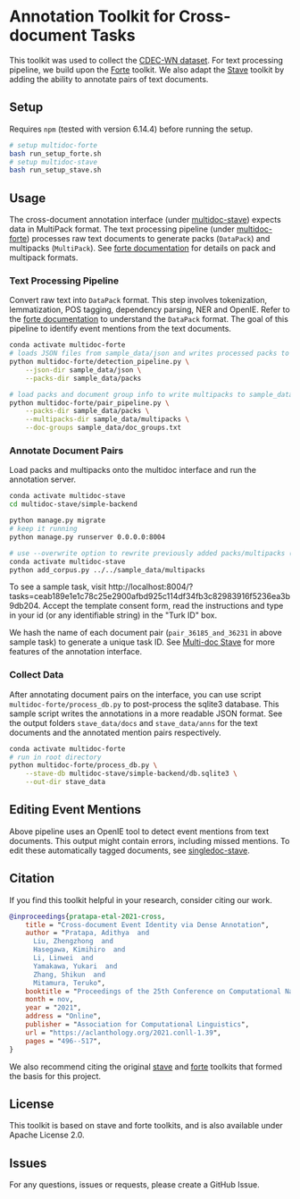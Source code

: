 # Annotation Toolkit for Cross-document Tasks

This toolkit was used to collect the [CDEC-WN dataset](https://github.com/adithya7/cdec-wikinews). For text processing pipeline, we build upon the [Forte](https://github.com/asyml/forte) toolkit. We also adapt the [Stave](https://github.com/asyml/stave) toolkit by adding the ability to annotate pairs of text documents.

## Setup

Requires `npm` (tested with version 6.14.4) before running the setup.

```bash
# setup multidoc-forte
bash run_setup_forte.sh
# setup multidoc-stave
bash run_setup_stave.sh
```

## Usage

The cross-document annotation interface (under [multidoc-stave](multidoc-stave)) expects data in MultiPack format. The text processing pipeline (under [multidoc-forte](multidoc-forte)) processes raw text documents to generate packs (`DataPack`) and multipacks (`MultiPack`). See [forte documentation](https://asyml-forte.readthedocs.io/en/latest/code/data.html#) for details on pack and multipack formats.

### Text Processing Pipeline

Convert raw text into `DataPack` format. This step involves tokenization, lemmatization, POS tagging, dependency parsing, NER and OpenIE. Refer to the [forte documentation](https://asyml-forte.readthedocs.io/en/latest/code/data.html#forte.data.data_pack.DataPack) to understand the `DataPack` format. The goal of this pipeline to identify event mentions from the text documents.

```bash
conda activate multidoc-forte
# loads JSON files from sample_data/json and writes processed packs to sample_data/packs
python multidoc-forte/detection_pipeline.py \
    --json-dir sample_data/json \
    --packs-dir sample_data/packs

# load packs and document group info to write multipacks to sample_data/multipacks
python multidoc-forte/pair_pipeline.py \
    --packs-dir sample_data/packs \
    --multipacks-dir sample_data/multipacks \
    --doc-groups sample_data/doc_groups.txt
```

### Annotate Document Pairs

Load packs and multipacks onto the multidoc interface and run the annotation server.

```bash
conda activate multidoc-stave
cd multidoc-stave/simple-backend

python manage.py migrate
# keep it running
python manage.py runserver 0.0.0.0:8004

# use --overwrite option to rewrite previously added packs/multipacks (sample_data/packs, sample_data/multipacks)
conda activate multidoc-stave
python add_corpus.py ../../sample_data/multipacks
```

To see a sample task, visit http://localhost:8004/?tasks=ceab189e1e1c78c25e2900afbd925c114df34fb3c82983916f5236ea3b9db204. Accept the template consent form, read the instructions and type in your id (or any identifiable string) in the "Turk ID" box.

We hash the name of each document pair (`pair_36185_and_36231` in above sample task) to generate a unique task ID. See [Multi-doc Stave](multidoc-stave/README.md) for more features of the annotation interface.

### Collect Data

After annotating document pairs on the interface, you can use script `multidoc-forte/process_db.py` to post-process the sqlite3 database. This sample script writes the annotations in a more readable JSON format. See the output folders `stave_data/docs` and `stave_data/anns` for the text documents and the annotated mention pairs respectively.

```bash
conda activate multidoc-forte
# run in root directory
python multidoc-forte/process_db.py \
    --stave-db multidoc-stave/simple-backend/db.sqlite3 \
    --out-dir stave_data
```

## Editing Event Mentions

Above pipeline uses an OpenIE tool to detect event mentions from text documents. This output might contain errors, including missed mentions. To edit these automatically tagged documents, see [singledoc-stave](singledoc-stave/README.md).

## Citation

If you find this toolkit helpful in your research, consider citing our work.

```bib
@inproceedings{pratapa-etal-2021-cross,
    title = "Cross-document Event Identity via Dense Annotation",
    author = "Pratapa, Adithya  and
      Liu, Zhengzhong  and
      Hasegawa, Kimihiro  and
      Li, Linwei  and
      Yamakawa, Yukari  and
      Zhang, Shikun  and
      Mitamura, Teruko",
    booktitle = "Proceedings of the 25th Conference on Computational Natural Language Learning",
    month = nov,
    year = "2021",
    address = "Online",
    publisher = "Association for Computational Linguistics",
    url = "https://aclanthology.org/2021.conll-1.39",
    pages = "496--517",
}
```

We also recommend citing the original [stave](https://github.com/asyml/stave) and [forte](https://github.com/asyml/forte) toolkits that formed the basis for this project.

## License

This toolkit is based on stave and forte toolkits, and is also available under Apache License 2.0.

## Issues

For any questions, issues or requests, please create a GitHub Issue.
